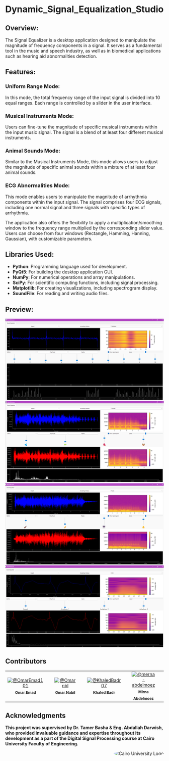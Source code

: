 # Dynamic_Signal_Equalization_Studio

## Overview:
The Signal Equalizer is a desktop application designed to manipulate the magnitude of frequency components in a signal. It serves as a fundamental tool in the music and speech industry, as well as in biomedical applications such as hearing aid abnormalities detection.

## Features:

### Uniform Range Mode:

In this mode, the total frequency range of the input signal is divided into 10 equal ranges. Each range is controlled by a slider in the user interface.

### Musical Instruments Mode:

Users can fine-tune the magnitude of specific musical instruments within the input music signal. The signal is a blend of at least four different musical instruments.

### Animal Sounds Mode:

Similar to the Musical Instruments Mode, this mode allows users to adjust the magnitude of specific animal sounds within a mixture of at least four animal sounds.

### ECG Abnormalities Mode:

This mode enables users to manipulate the magnitude of arrhythmia components within the input signal. The signal comprises four ECG signals, including one normal signal and three signals with specific types of arrhythmia.

The application also offers the flexibility to apply a multiplication/smoothing window to the frequency range multiplied by the corresponding slider value. Users can choose from four windows (Rectangle, Hamming, Hanning, Gaussian), with customizable parameters.

## Libraries Used:

- **Python**: Programming language used for development.
- **PyQt5**: For building the desktop application GUI.
- **NumPy**: For numerical operations and array manipulations.
- **SciPy**: For scientific computing functions, including signal processing.
- **Matplotlib**: For creating visualizations, including spectrogram display.
- **SoundFile**: For reading and writing audio files.

## Preview:

![Screenshot 1](Task%203/screenshots/1.png)
![Screenshot 2](Task%203/screenshots/2.png)
![Screenshot 3](Task%203/screenshots/3.png)
![Screenshot 4](Task%203/screenshots/4.png)

## Contributors <a name = "Contributors"></a>

<table>
  <tr>
    <td align="center">
      <div style="text-align:center; margin-right:20px;">
        <a href="https://github.com/OmarEmad101">
          <img src="https://github.com/OmarEmad101.png" width="100px" alt="@OmarEmad101">
          <br>
          <sub><b>Omar Emad</b></sub>
        </a>
      </div>
    </td>
    <td align="center">
      <div style="text-align:center; margin-right:20px;">
        <a href="https://github.com/Omarnbl">
          <img src="https://github.com/Omarnbl.png" width="100px" alt="@Omarnbl">
          <br>
          <sub><b>Omar Nabil</b></sub>
        </a>
      </div>
    </td>
    <td align="center">
      <div style="text-align:center; margin-right:20px;">
        <a href="https://github.com/KhaledBadr07">
          <img src="https://github.com/KhaledBadr07.png" width="100px" alt="@KhaledBadr07">
          <br>
          <sub><b>Khaled Badr</b></sub>
        </a>
      </div>
    </td>
    <td align="center">
      <div style="text-align:center; margin-right:20px;">
        <a href="https://github.com/merna-abdelmoez">
          <img src="https://github.com/merna-abdelmoez.png" width="100px" alt="@merna-abdelmoez">
          <br>
          <sub><b>Mirna Abdelmoez</b></sub>
        </a>
      </div>
    </td>
  </tr>
</table>

## Acknowledgments

**This project was supervised by Dr. Tamer Basha & Eng. Abdallah Darwish, who provided invaluable guidance and expertise throughout its development as a part of the Digital Signal Processing course at Cairo University Faculty of Engineering.**

<div style="text-align: right">
    <img src="https://imgur.com/Wk4nR0m.png" alt="Cairo University Logo" width="100" style="border-radius: 50%;"/>
</div>
